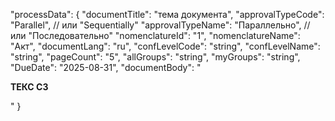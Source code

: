 "processData": {
  "documentTitle": "тема документа",
  "approvalTypeCode": "Parallel",        // или "Sequentially"
  "approvalTypeName": "Параллельно",     // или "Последовательно"
  "nomenclatureId": "1",
  "nomenclatureName": "Акт",
  "documentLang": "ru",
  "confLevelCode": "string",
  "confLevelName": "string",
  "pageCount": "5",
  "allGroups": "string",
  "myGroups": "string",
  "DueDate": "2025-08-31",
  "documentBody": "<p><strong>ТЕКС&nbsp;СЗ</strong></p>"
}

